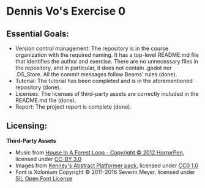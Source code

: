# Dennis Vo's Exercise 0

## Essential Goals:
- Version control management: The repository is in the course organization with the required naming. It has a top-level README.md file that identifies the author and exercise. There are no unnecessary files in the repository, and in particular, it does not contain .godot nor .DS_Store. All the commit messages follow Beams' rules (done).
- Tutorial: The tutorial has been completed and is in the aforementioned repository (done).
- Licenses: The licenses of third-party assets are correctly included in the README.md file (done).
- Report: The project report is complete (done).

## Licensing:
**Third-Party Assets**
- Music from [House In A Forest Loop - Copyright © 2012 HorrorPen](https://opengameart.org/content/loop-house-in-a-forest), licensed under [CC-BY 3.0](https://creativecommons.org/licenses/by/3.0/us/)
- Images from [Kenney's Abstract Platformer pack](https://www.kenney.nl/assets/abstract-platformer), licensed under [CC0 1.0](https://creativecommons.org/publicdomain/zero/1.0/) 
- Font is Xolonium Copyright © 2011-2016 Severin Meyer, licensed under [SIL Open Font License](http://scripts.sil.org/OF)